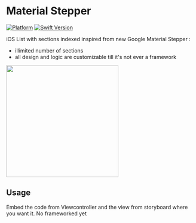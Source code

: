# Material Stepper

[![Platform](https://img.shields.io/cocoapods/p/LFAlertController.svg?style=flat)](http://cocoapods.org/pods/LFAlertController)
[![Swift Version][swift-image]][swift-url]

iOS List with sections indexed inspired from new Google Material Stepper :
- illimited number of sections
- all design and logic are customizable till it's not ever a framework


<img src="/forGithub/preview.gif" width="300px">

## Usage

Embed the code from Viewcontroller and the view from storyboard where you want it. No frameworked yet


[swift-image]:https://img.shields.io/badge/swift-3.0-orange.svg
[swift-url]: https://swift.org/

